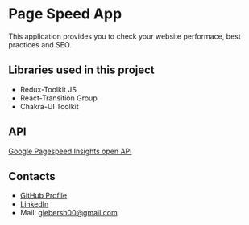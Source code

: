 # Page Speed App

This application provides you to check your website performace, best practices and SEO.


## Libraries used in this project
* Redux-Toolkit JS
* React-Transition Group
* Chakra-UI Toolkit

## API
[Google Pagespeed Insights open API](https://developers.google.com/speed/docs/insights/v5/get-started)

## Contacts
* [GitHub Profile](https://github.com/glebersh)
* [LinkedIn](https://www.linkedin.com/in/gleb-ershov-804b50232/)
* Mail: glebersh00@gmail.com
